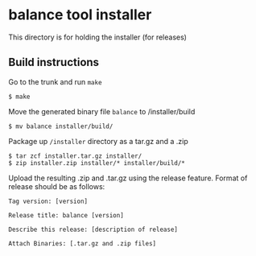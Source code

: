 # balance tool installer

This directory is for holding the installer (for releases)

Build instructions
-

Go to the trunk and run `make`

    $ make

Move the generated binary file `balance` to /installer/build

    $ mv balance installer/build/

Package up `/installer` directory as a tar.gz and a .zip

    $ tar zcf installer.tar.gz installer/
    $ zip installer.zip installer/* installer/build/*

Upload the resulting .zip and .tar.gz using the release feature. Format of release should be as follows:

    Tag version: [version]
    
    Release title: balance [version]
    
    Describe this release: [description of release]
    
    Attach Binaries: [.tar.gz and .zip files]
